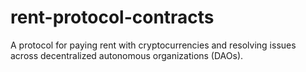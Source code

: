 # rent-protocol-contracts
A protocol for paying rent with cryptocurrencies and resolving issues across decentralized autonomous organizations (DAOs).
